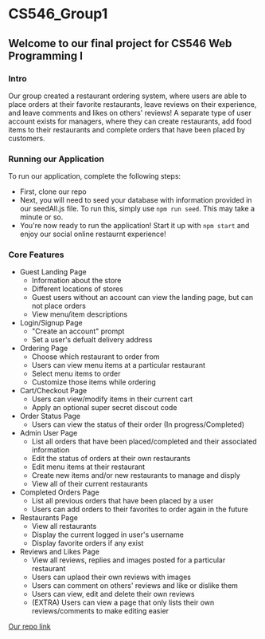 
# CS546_Group1

## Welcome to our final project for CS546 Web Programming I

### Intro

Our group created a restaurant ordering system, where users are able to place orders at their favorite restaurants, leave reviews on their experience, and leave comments and likes on others' reviews! A separate type of user account exists for managers, where they can create restaurants, add food items to their restaurants and complete orders that have been placed by customers.

### Running our Application

To run our application, complete the following steps:

* First, clone our repo
* Next, you will need to seed your database with information provided in our seedAll.js file. To run this, simply use `npm run seed`. This may take a minute or so.
* You're now ready to run the application! Start it up with `npm start` and enjoy our social online restaurnt experience!

### Core Features

* Guest Landing Page
  * Information about the store
  * Different locations of stores
  * Guest users without an account can view the landing page, but can not place orders
  * View menu/item descriptions
* Login/Signup Page
  * "Create an account" prompt
  * Set a user's defualt delivery address
* Ordering Page
  * Choose which restaurant to order from
  * Users can view menu items at a particular restaurant
  * Select menu items to order 
  * Customize those items while ordering
* Cart/Checkout Page
  * Users can view/modify items in their current cart
  * Apply an optional super secret discout code
* Order Status Page
  * Users can view the status of their order (In progress/Completed)
* Admin User Page
  * List all orders that have been placed/completed and their associated information 
  * Edit the status of orders at their own restaurants 
  * Edit menu items at their restaurant
  * Create new items and/or new restaurants to manage and disply
  * View all of their current restaurants
* Completed Orders Page
  * List all previous orders that have been placed by a user
  * Users can add orders to their favorites to order again in the future
* Restaurants Page
  * View all restaurants
  * Display the current logged in user's username
  * Display favorite orders if any exist
* Reviews and Likes Page
  * View all reviews, replies and images posted for a particular restaurant
  * Users can uplaod their own reviews with images
  * Users can comment on others' reviews and like or dislike them
  * Users can view, edit and delete their own reviews
  * (EXTRA) Users can view a page that only lists their own reviews/comments to make editing easier

[Our repo link](https://github.com/mnoga07/CS546_Group1)
